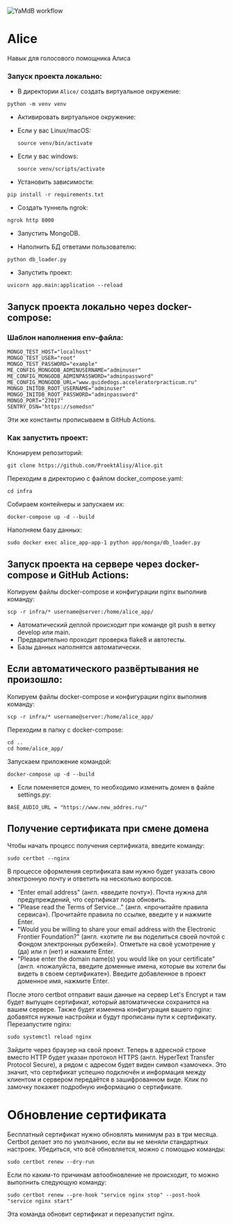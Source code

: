 ![YaMdB workflow](https://github.com/ProektAlisy/Alice/actions/workflows/yamdb_workflow.yml/badge.svg)
# Alice
Навык для голосового помощника Алиса

### Запуск проекта локально:

- В директории `Alice/` создать виртуальное окружение:

`python -m venv venv`

- Активировать виртуальное окружение:

* Если у вас Linux/macOS:
    ```
    source venv/bin/activate
    ```
* Если у вас windows:
    ```
    source venv/scripts/activate
    ```

- Установить зависимости:
```
pip install -r requirements.txt
```

- Создать туннель ngrok:
```
ngrok http 8000
```
- Запустить MongoDB.

- Наполнить БД ответами пользователю:
```
python db_loader.py
```
- Запустить проект:
```
uvicorn app.main:application --reload
```

## Запуск проекта локально через docker-compose:

### Шаблон наполнения env-файла:
```
MONGO_TEST_HOST="localhost"
MONGO_TEST_USER="root"
MONGO_TEST_PASSWORD="example"
ME_CONFIG_MONGODB_ADMINUSERNAME="adminuser"
ME_CONFIG_MONGODB_ADMINPASSWORD="adminpassword"
ME_CONFIG_MONGODB_URL="www.guidedogs.acceleratorpracticum.ru"
MONGO_INITDB_ROOT_USERNAME="adminuser"
MONGO_INITDB_ROOT_PASSWORD="adminpassword"
MONGO_PORT="27017"
SENTRY_DSN="https://somedsn"
```
Эти же константы прописываем в GitHub Actions.


### Как запустить проект:
Клонируем репозиторий:
```
git clone https://github.com/ProektAlisy/Alice.git
```
Переходим в директорию с файлом docker_compose.yaml:
```
cd infra
```
Собираем контейнеры и запускаем их:
```
docker-compose up -d --build 
```
Наполняем базу данных:
```
sudo docker exec alice_app-app-1 python app/monga/db_loader.py
```

## Запуск проекта на сервере через docker-compose и GitHub Actions:
Копируем файлы docker-compose и конфигурации nginx выполнив команду:
```
scp -r infra/* username@server:/home/alice_app/
```
- Автоматический деплой происходит при команде git push в ветку develop или main.
- Предварительно проходит проверка flake8 и автотесты.
- Базы данных наполнятся автоматически.

## Если автоматического развёртывания не произошло:
Копируем файлы docker-compose и конфигурации nginx выполнив команду:
```
scp -r infra/* username@server:/home/alice_app/
```
Переходим в папку c docker-compose:
```
cd ..
cd home/alice_app/
```
Запускаем приложение командой:
```
docker-compose up -d --build
```


- Если поменяется домен, то необходимо изменить домен в файле settings.py:
```
BASE_AUDIO_URL = "https://www.new_addres.ru/"

```

## Получение сертификата при смене домена

Чтобы начать процесс получения сертификата, введите команду:
```
sudo certbot --nginx 
```

В процессе оформления сертификата вам нужно будет указать свою электронную почту и ответить на несколько вопросов.

- "Enter email address" (англ. «введите почту»). Почта нужна для предупреждений, что сертификат пора обновить.
- "Please read the Terms of Service..." (англ. «прочитайте правила сервиса»). Прочитайте правила по ссылке, введите y и нажмите Enter.
- "Would you be willing to share your email address with the Electronic Frontier Foundation?" (англ. «хотите ли вы поделиться своей почтой с Фондом электронных рубежей»). Отметьте на своё усмотрение y (да) или n (нет) и нажмите Enter.
- "Please enter the domain name(s) you would like on your certificate" (англ. «пожалуйста, введите доменные имена, которые вы хотели бы видеть в своем сертификате»). Введите добавленное в проект доменное имя, нажмите Enter.

После этого certbot отправит ваши данные на сервер Let's Encrypt и там будет выпущен сертификат, который автоматически сохранится на вашем сервере. Также будет изменена конфигурация вашего nginx: добавятся нужные настройки и будут прописаны пути к сертификату.
Перезапустите nginx:
```
sudo systemctl reload nginx 
```
Зайдите через браузер на свой проект. Теперь в адресной строке вместо HTTP будет указан протокол HTTPS (англ. HyperText Transfer Protocol Secure), а рядом с адресом будет виден символ «замочек». Это значит, что сертификат успешно подключён и информация между клиентом и сервером передаётся в зашифрованном виде. Клик по замочку покажет подробную информацию о сертификате.

# Обновление сертификата

Бесплатный сертификат нужно обновлять минимум раз в три месяца. Certbot делает это по умолчанию, если вы не меняли стандартных настроек. 
Убедиться, что всё обновляется, можно с помощью команды:
```
sudo certbot renew --dry-run 
```
Если по каким-то причинам автообновление не происходит, то можно выполнить следующую команду:
```
sudo certbot renew --pre-hook "service nginx stop" --post-hook "service nginx start" 
```
Эта команда обновит сертификат и перезапустит nginx.
